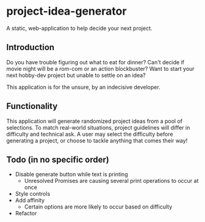 # project-idea-generator
A static, web-application to help decide your next project.

## Introduction
Do you have trouble figuring out what to eat for dinner? 
Can't decide if movie night will be a rom-com or an action blockbuster? 
Want to start your next hobby-dev project but unable to settle on an idea?

This application is for the unsure, by an indecisive developer.

## Functionality
This application will generate randomized project ideas from a pool of selections.
To match real-world situations, project guidelines will differ in difficulty and technical ask.
A user may select the difficulty before generating a project, or choose to tackle anything that comes their way!

## Todo (in no specific order)
- Disable generate button while text is printing
  - Unresolved Promises are causing several print operations to occur at once
- Style controls
- Add affinity
  - Certain options are more likely to occur based on difficulty
- Refactor
